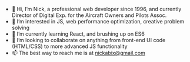 - 👋 Hi, I’m Nick, a professional web developer since 1996, and currently Director of Digital Exp. for the Aircraft Owners and Pilots Assoc.
- 👀 I’m interested in JS, web performance optimization, creative problem solving
- 🌱 I’m currently learning React, and brushing up on ES6
- 💞️ I’m looking to collaborate on anything from front-end UI code (HTML/CSS) to more advanced JS functionality
- 📫 The best way to reach me is at nickabix@gmail.com
